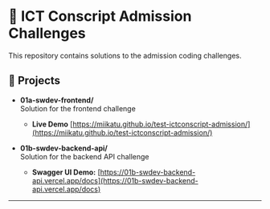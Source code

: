 # 🎯 ICT Conscript Admission Challenges

This repository contains solutions to the admission coding challenges.

## 📁 Projects

- **01a-swdev-frontend/**  
  Solution for the frontend challenge  
  * **Live Demo** [https://miikatu.github.io/test-ictconscript-admission/](https://miikatu.github.io/test-ictconscript-admission/)


- **01b-swdev-backend-api/**  
  Solution for the backend API challenge  
  * **Swagger UI Demo:** [https://01b-swdev-backend-api.vercel.app/docs](https://01b-swdev-backend-api.vercel.app/docs)
---
